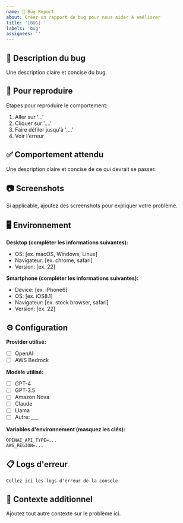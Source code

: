 ```yaml
---
name: 🐛 Bug Report
about: Créer un rapport de bug pour nous aider à améliorer
title: '[BUG] '
labels: 'bug'
assignees: ''
---
```


## 🐛 Description du bug
Une description claire et concise du bug.

## 🔄 Pour reproduire
Étapes pour reproduire le comportement:
1. Aller sur '...'
2. Cliquer sur '....'
3. Faire défiler jusqu'à '....'
4. Voir l'erreur

## ✅ Comportement attendu
Une description claire et concise de ce qui devrait se passer.

## 📷 Screenshots
Si applicable, ajoutez des screenshots pour expliquer votre problème.

## 🖥️ Environnement
**Desktop (compléter les informations suivantes):**
 - OS: [ex. macOS, Windows, Linux]
 - Navigateur: [ex. chrome, safari]
 - Version: [ex. 22]

**Smartphone (compléter les informations suivantes):**
 - Device: [ex. iPhone6]
 - OS: [ex. iOS8.1]
 - Navigateur: [ex. stock browser, safari]
 - Version: [ex. 22]

## ⚙️ Configuration
**Provider utilisé:**
- [ ] OpenAI
- [ ] AWS Bedrock

**Modèle utilisé:**
- [ ] GPT-4
- [ ] GPT-3.5
- [ ] Amazon Nova
- [ ] Claude
- [ ] Llama
- [ ] Autre: ___

**Variables d'environnement (masquez les clés):**
```
OPENAI_API_TYPE=...
AWS_REGION=...
```

## 📋 Logs d'erreur
```
Collez ici les logs d'erreur de la console
```

## 📝 Contexte additionnel
Ajoutez tout autre contexte sur le problème ici.